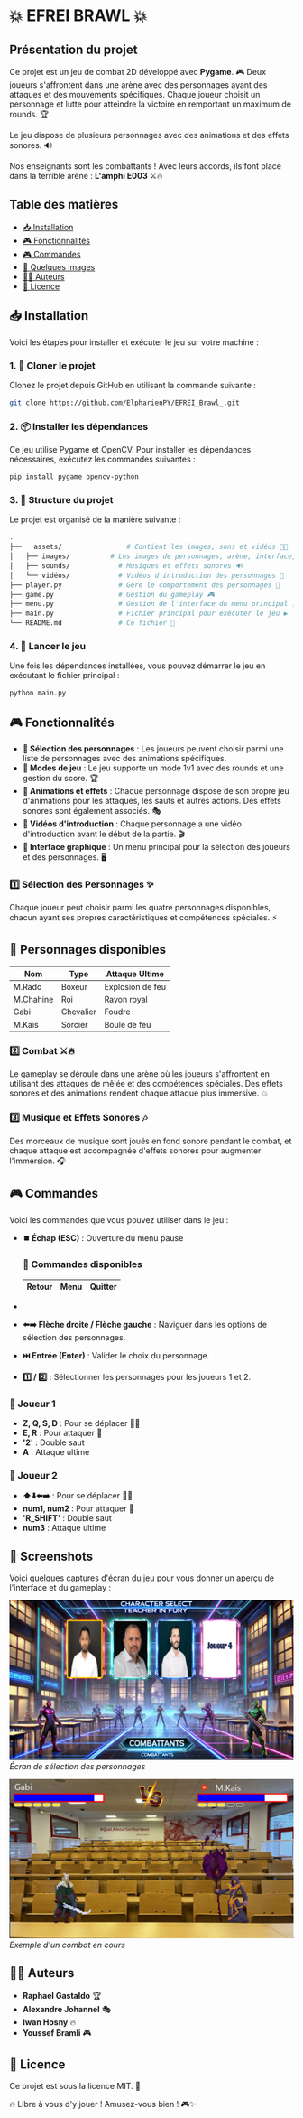# **💥 EFREI BRAWL 💥**

## **Présentation du projet**
Ce projet est un jeu de combat 2D développé avec **Pygame**. 🎮 Deux joueurs s'affrontent dans une arène avec des personnages ayant des attaques et des mouvements spécifiques. Chaque joueur choisit un personnage et lutte pour atteindre la victoire en remportant un maximum de rounds. 🏆

Le jeu dispose de plusieurs personnages avec des animations et des effets sonores. 🔊

Nos enseignants sont les combattants ! Avec leurs accords, ils font place dans la terrible arène : **L'amphi E003** ⚔️🔥

## **Table des matières**
- [📥 Installation](#installation)
- [🎮 Fonctionnalités](#fonctionnalités)
- [🎮 Commandes](#commandes)
- [📸 Quelques images](#screenshots)
- [👨‍💻 Auteurs](#auteurs)
- [📜 Licence](#licence)

## **📥 Installation**
Voici les étapes pour installer et exécuter le jeu sur votre machine :

### 1. 🚀 Cloner le projet
Clonez le projet depuis GitHub en utilisant la commande suivante :
```bash
git clone https://github.com/ElpharienPY/EFREI_Brawl_.git
```

### 2. 📦 Installer les dépendances
Ce jeu utilise Pygame et OpenCV. Pour installer les dépendances nécessaires, exécutez les commandes suivantes :
```bash
pip install pygame opencv-python
```

### 3. 📂 Structure du projet
Le projet est organisé de la manière suivante :
```bash
.
├──   assets/                # Contient les images, sons et vidéos 🎨🎶
│   ├── images/          # Les images de personnages, arène, interface, etc.
│   ├── sounds/            # Musiques et effets sonores 🔊
│   └── vidéos/            # Vidéos d'introduction des personnages 🎥
├── player.py              # Gère le comportement des personnages 👾
├── game.py                # Gestion du gameplay 🎮
├── menu.py                # Gestion de l'interface du menu principal 🏠
├── main.py                # Fichier principal pour exécuter le jeu ▶️
└── README.md              # Ce fichier 📖
```

### 4. 🎯 Lancer le jeu
Une fois les dépendances installées, vous pouvez démarrer le jeu en exécutant le fichier principal :
```bash
python main.py
```

## **🎮 Fonctionnalités**
- **🔹 Sélection des personnages** : Les joueurs peuvent choisir parmi une liste de personnages avec des animations spécifiques.
- **🔹 Modes de jeu** : Le jeu supporte un mode 1v1 avec des rounds et une gestion du score. 🏆
- **🔹 Animations et effets** : Chaque personnage dispose de son propre jeu d'animations pour les attaques, les sauts et autres actions. Des effets sonores sont également associés. 🎭
- **🔹 Vidéos d'introduction** : Chaque personnage a une vidéo d'introduction avant le début de la partie. 🎬
- **🔹 Interface graphique** : Un menu principal pour la sélection des joueurs et des personnages. 🖥️

### 1️⃣ Sélection des Personnages ✨
Chaque joueur peut choisir parmi les quatre personnages disponibles, chacun ayant ses propres caractéristiques et compétences spéciales. ⚡
## 🧩 Personnages disponibles

| Nom        | Type      | Attaque Ultime   |
|------------|-----------|------------------|
| M.Rado     | Boxeur    | Explosion de feu |
| M.Chahine  | Roi       | Rayon royal      |
| Gabi       | Chevalier | Foudre           |
| M.Kais     | Sorcier   | Boule de feu     |


### 2️⃣ Combat ⚔️🔥
Le gameplay se déroule dans une arène où les joueurs s'affrontent en utilisant des attaques de mêlée et des compétences spéciales. Des effets sonores et des animations rendent chaque attaque plus immersive. 💥

### 3️⃣ Musique et Effets Sonores 🎶
Des morceaux de musique sont joués en fond sonore pendant le combat, et chaque attaque est accompagnée d'effets sonores pour augmenter l'immersion. 🎧

## **🎮 Commandes**
Voici les commandes que vous pouvez utiliser dans le jeu :

- **⏹️ Échap (ESC)** : Ouverture du menu pause
    ### 🧩 Commandes disponibles
    
    | Retour | Menu | Quitter |
    |--------|------|---------|
- 
- **⬅️➡️ Flèche droite / Flèche gauche** : Naviguer dans les options de sélection des personnages.
- **⏭️ Entrée (Enter)** : Valider le choix du personnage.
- **1️⃣ / 2️⃣** : Sélectionner les personnages pour les joueurs 1 et 2.

### **👤 Joueur 1**
- **Z, Q, S, D** : Pour se déplacer 🚶‍♂️
- **E, R** : Pour attaquer 🥊
- **'2'** : Double saut
- **A** : Attaque ultime 

### **👤 Joueur 2**
- **⬆️⬇️⬅️➡️** : Pour se déplacer 🚶‍♂️
- **num1, num2** : Pour attaquer 🥊
- **'R_SHIFT'** : Double saut
- **num3** : Attaque ultime 

## **📸 Screenshots**
Voici quelques captures d'écran du jeu pour vous donner un aperçu de l'interface et du gameplay :

![🎭 Écran de sélection des personnages](assets/screenshots/selection.png)
*Écran de sélection des personnages*

![⚔️ Combat en cours](assets/screenshots/combat.png)
*Exemple d'un combat en cours*

## **👨‍💻 Auteurs**
- **Raphael Gastaldo** 🏆
- **Alexandre Johannel** 🎭
- **Iwan Hosny** 🔥
- **Youssef Bramli** 🎮

## **📜 Licence**
Ce projet est sous la licence MIT. 📄

🔥 Libre à vous d'y jouer ! Amusez-vous bien ! 🎮✨
